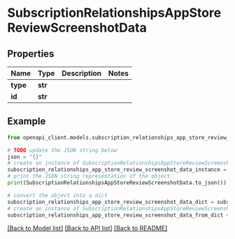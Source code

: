 # SubscriptionRelationshipsAppStoreReviewScreenshotData


## Properties

Name | Type | Description | Notes
------------ | ------------- | ------------- | -------------
**type** | **str** |  | 
**id** | **str** |  | 

## Example

```python
from openapi_client.models.subscription_relationships_app_store_review_screenshot_data import SubscriptionRelationshipsAppStoreReviewScreenshotData

# TODO update the JSON string below
json = "{}"
# create an instance of SubscriptionRelationshipsAppStoreReviewScreenshotData from a JSON string
subscription_relationships_app_store_review_screenshot_data_instance = SubscriptionRelationshipsAppStoreReviewScreenshotData.from_json(json)
# print the JSON string representation of the object
print(SubscriptionRelationshipsAppStoreReviewScreenshotData.to_json())

# convert the object into a dict
subscription_relationships_app_store_review_screenshot_data_dict = subscription_relationships_app_store_review_screenshot_data_instance.to_dict()
# create an instance of SubscriptionRelationshipsAppStoreReviewScreenshotData from a dict
subscription_relationships_app_store_review_screenshot_data_from_dict = SubscriptionRelationshipsAppStoreReviewScreenshotData.from_dict(subscription_relationships_app_store_review_screenshot_data_dict)
```
[[Back to Model list]](../README.md#documentation-for-models) [[Back to API list]](../README.md#documentation-for-api-endpoints) [[Back to README]](../README.md)


